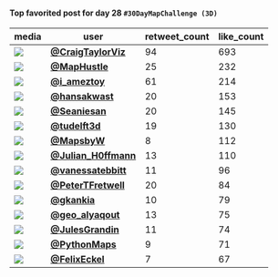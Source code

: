#### Top favorited post for day 28 `#30DayMapChallenge (3D)`
| media                                                                                         | user                                                                                   |   retweet_count |   like_count |
|-----------------------------------------------------------------------------------------------|----------------------------------------------------------------------------------------|-----------------|--------------|
| ![](https://pbs.twimg.com/ext_tw_video_thumb/1597149575193698304/pu/img/pq_z0f0vHr-k2pB6.jpg) | **[@CraigTaylorViz](https://twitter.com/CraigTaylorViz/status/1597151122766299136)**   |              94 |          693 |
| ![](https://pbs.twimg.com/media/Fiok-SzaAAASkXc.jpg)                                          | **[@MapHustle](https://twitter.com/MapHustle/status/1597129725155348480)**             |              25 |          232 |
| ![](https://pbs.twimg.com/ext_tw_video_thumb/1597218895848476672/pu/img/t6iraanLC1JYJikA.jpg) | **[@i_ameztoy](https://twitter.com/i_ameztoy/status/1597220693133111297)**             |              61 |          214 |
| ![](https://pbs.twimg.com/ext_tw_video_thumb/1597260840230682626/pu/img/bSSUIKIoH_2X53ID.jpg) | **[@hansakwast](https://twitter.com/hansakwast/status/1597262851575382018)**           |              20 |          153 |
| ![](https://pbs.twimg.com/media/FirPrsrX0AcJtZ8.jpg)                                          | **[@Seaniesan](https://twitter.com/Seaniesan/status/1597317371504787456)**             |              20 |          145 |
| ![](https://pbs.twimg.com/media/FircUVjXoAEEBkv.jpg)                                          | **[@tudelft3d](https://twitter.com/tudelft3d/status/1597331344862109696)**             |              19 |          130 |
| ![](https://pbs.twimg.com/media/FiqjEiDVQAAoCh5.jpg)                                          | **[@MapsbyW](https://twitter.com/MapsbyW/status/1597268536111796224)**                 |               8 |          112 |
| ![](https://pbs.twimg.com/media/FiqS3yGX0AAyJJ_.jpg)                                          | **[@Julian_H0ffmann](https://twitter.com/Julian_H0ffmann/status/1597250524859928578)** |              13 |          110 |
| ![](https://pbs.twimg.com/media/Fiomg_GWYAQnO3a.jpg)                                          | **[@vanessatebbitt](https://twitter.com/vanessatebbitt/status/1597133010826334208)**   |              11 |           96 |
| ![](https://pbs.twimg.com/media/Fiov3M4XEAE0R4p.jpg)                                          | **[@PeterTFretwell](https://twitter.com/PeterTFretwell/status/1597141728145784834)**   |              20 |           84 |
| ![](https://pbs.twimg.com/media/FipDzxKX0AEDrae.jpg)                                          | **[@gkankia](https://twitter.com/gkankia/status/1597164377647775744)**                 |              10 |           79 |
| ![](https://pbs.twimg.com/media/FiqjkyVXEAgjzld.jpg)                                          | **[@geo_alyaqout](https://twitter.com/geo_alyaqout/status/1597268893533614080)**       |              13 |           75 |
| ![](https://pbs.twimg.com/media/FiPsr1hXgAIAdJ-.jpg)                                          | **[@JulesGrandin](https://twitter.com/JulesGrandin/status/1597125890814509056)**       |              11 |           74 |
| ![](https://pbs.twimg.com/media/FgojZMNXwAElrPX.jpg)                                          | **[@PythonMaps](https://twitter.com/PythonMaps/status/1597278144309886980)**           |               9 |           71 |
| ![](https://pbs.twimg.com/ext_tw_video_thumb/1597361416461230083/pu/img/_kNHw_rmr5EEoEMH.jpg) | **[@FelixEckel](https://twitter.com/FelixEckel/status/1597361705595842560)**           |               7 |           67 |
 
